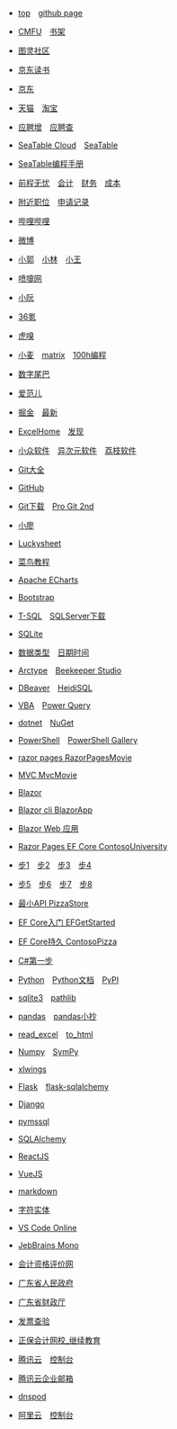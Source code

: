 * [top](https://www.mathdeng.top/)&emsp;[github page](https://mathdeng.github.io/)

* [CMFU](https://m.qidian.com/)&emsp;[书架](https://m.qidian.com/bookshelf/my)
* [图灵社区](https://m.ituring.com.cn/)
* [京东读书](https://e.m.jd.com/)

* [京东](https://m.jd.com/)
* [天猫](https://www.tmall.com/)&emsp;[淘宝](https://m.taobao.com/)

* [应聘增](https://cloud.seatable.cn/dtable/forms/b33925da-434e-42bd-bcdc-fd540cff3330/)&emsp;[应聘查](https://cloud.seatable.cn/external-apps/79e33d3f-f884-4c25-b457-8caf1e86c790/)
* [SeaTable Cloud](https://cloud.seatable.cn/)&emsp;[SeaTable](https://www.seatable.cn/)
* [SeaTable编程手册](https://seatable.github.io/seatable-scripts-cn/)

* [前程无忧](https://m.51job.com/)&emsp;[会计](https://msearch.51job.com/job_list.php?keyword=会计&jobarea=030205&saltype=5000-6000)&emsp;[财务](https://msearch.51job.com/job_list.php?keyword=财务&jobarea=030205&saltype=5000-6000)&emsp;[成本](https://msearch.51job.com/job_list.php?keyword=成本&jobarea=030205&saltype=5000-6000)
* [附近职位](https://m.51job.com/search/recommend.php?type=nearby)&emsp;[申请记录](https://m.51job.com/my/applyhistory.php)

* [哔哩哔哩](https://m.bilibili.com/)
* [微博](https://m.weibo.cn/)
* [小郭](https://m.weibo.cn/u/5243509390)&emsp;[小林](https://m.weibo.cn/u/1811781304)&emsp;[小王](https://m.weibo.cn/u/1737336482)

* [喷嚏网](http://www.dapenti.com/)
* [小阮](http://ruanyifeng.com/blog/)
* [36氪](https://m.36kr.com/)
* [虎嗅](https://m.huxiu.com/)
* [小麦](https://sspai.com/)&emsp;[matrix](https://sspai.com/matrix)&emsp;[100h编程](https://sspai.com/series/271/list)
* [数字尾巴](https://m.dgtle.com/)
* [爱范儿](https://www.ifanr.com/)

* [掘金](https://juejin.cn/)&emsp;[最新](https://juejin.cn/?sort=newest)
* [ExcelHome](https://club.excelhome.net/)&emsp;[发现](https://club.excelhome.net/forum.php?mod=guide&view=newthread&mobile=2)
* [小众软件](https://www.appinn.com/)&emsp;[异次元软件](https://www.iplaysoft.com/)&emsp;[荔枝软件](https://www.lizhi.io/)

* [Git大全](https://gitee.com/all-about-git)
* [GitHub](https://github.com/)
* [Git下载](https://git-scm.com/)&emsp;[Pro Git 2nd](https://git-scm.com/book/zh/v2)
* [小廖](https://www.liaoxuefeng.com/)
* [Luckysheet](https://mengshukeji.github.io/LuckysheetDocs/zh/guide/)

* [菜鸟教程](https://www.runoob.com/)

* [Apache ECharts](https://echarts.apache.org/zh/index.html)
* [Bootstrap](https://getbootstrap.com/)

* [T-SQL](https://docs.microsoft.com/zh-cn/sql/t-sql/language-reference)&emsp;[SQLServer下载](https://www.microsoft.com/zh-cn/sql-server/sql-server-downloads)
* [SQLite](https://www.sqlite.org/index.html)
* [数据类型](https://www.sqlite.org/datatype3.html)&emsp;[日期时间](https://www.sqlite.org/lang_datefunc.html)
* [Arctype](https://arctype.com/)&emsp;[Beekeeper Studio](https://www.beekeeperstudio.io/)
* [DBeaver](https://dbeaver.io/)&emsp;[HeidiSQL](https://www.heidisql.com/)

* [VBA](https://docs.microsoft.com/zh-cn/office/vba/api/overview/)&emsp;[Power Query](https://docs.microsoft.com/zh-cn/powerquery-m/)

* [dotnet](https://dotnet.microsoft.com/zh-cn/)&emsp;[NuGet](https://www.nuget.org/)
* [PowerShell](https://docs.microsoft.com/zh-cn/powershell/scripting/overview)&emsp;[PowerShell Gallery](https://www.powershellgallery.com/)

* [razor pages RazorPagesMovie](https://docs.microsoft.com/zh-cn/aspnet/core/tutorials/razor-pages)
* [MVC MvcMovie](https://docs.microsoft.com/zh-cn/aspnet/core/tutorials/first-mvc-app/start-mvc)

* [Blazor](https://docs.microsoft.com/zh-cn/aspnet/core/blazor)
* [Blazor cli BlazorApp](https://dotnet.microsoft.com/zh-cn/learn/aspnet/blazor-cli-tutorial/intro)
* [Blazor Web 应用](https://docs.microsoft.com/zh-cn/learn/modules/build-blazor-webassembly-visual-studio-code/)

* [Razor Pages EF Core ContosoUniversity](https://docs.microsoft.com/zh-cn/aspnet/core/data/ef-rp/intro)
* [步1](https://docs.microsoft.com/zh-cn/aspnet/core/data/ef-rp/intro?tabs=visual-studio-code)&emsp;[步2](https://docs.microsoft.com/zh-cn/aspnet/core/data/ef-rp/crud)&emsp;[步3](https://docs.microsoft.com/zh-cn/aspnet/core/data/ef-rp/sort-filter-page)&emsp;[步4](https://docs.microsoft.com/zh-cn/aspnet/core/data/ef-rp/migrations?tabs=visual-studio-code)
* [步5](https://docs.microsoft.com/zh-cn/aspnet/core/data/ef-rp/complex-data-model?tabs=visual-studio-code)&emsp;[步6](https://docs.microsoft.com/zh-cn/aspnet/core/data/ef-rp/read-related-data?tabs=visual-studio-code)&emsp;[步7](https://docs.microsoft.com/zh-cn/aspnet/core/data/ef-rp/update-related-data)&emsp;[步8](https://docs.microsoft.com/zh-cn/aspnet/core/data/ef-rp/concurrency?tabs=visual-studio-code)

* [最小API PizzaStore](https://docs.microsoft.com/zh-cn/learn/paths/aspnet-core-minimal-api/)
* [EF Core入门 EFGetStarted](https://docs.microsoft.com/zh-cn/ef/core/get-started/overview/first-app)
* [EF Core持久 ContosoPizza](https://docs.microsoft.com/zh-cn/learn/modules/persist-data-ef-core/)

* [C#第一步](https://docs.microsoft.com/zh-cn/learn/paths/csharp-first-steps/)

* [Python](https://www.python.org/)&emsp;[Python文档](https://docs.python.org/zh-cn/3/)&emsp;[PyPI](https://pypi.org/)
* [sqlite3](https://docs.python.org/zh-cn/3/library/sqlite3.html)&emsp;[pathlib](https://docs.python.org/zh-cn/3/library/pathlib.html)
* [pandas](https://pandas.pydata.org/docs/)&emsp;[pandas小抄](https://pandas.pydata.org/Pandas_Cheat_Sheet.pdf)
* [read_excel](https://pandas.pydata.org/docs/reference/api/pandas.read_excel.html)&emsp;[to_html](https://pandas.pydata.org/docs/reference/api/pandas.DataFrame.to_html.html)
* [Numpy](https://numpy.org/doc/stable/)&emsp;[SymPy](https://docs.sympy.org/latest/tutorial/intro.html)
* [xlwings](https://docs.xlwings.org/en/stable/quickstart.html)
* [Flask](https://flask.palletsprojects.com/)&emsp;[flask-sqlalchemy](https://flask-sqlalchemy.palletsprojects.com/)
* [Django](https://docs.djangoproject.com/zh-hans/)
* [pymssql](https://pymssql.readthedocs.io/en/stable/index.html)
* [SQLAlchemy](https://docs.sqlalchemy.org/)

* [ReactJS](https://zh-hans.reactjs.org/)
* [VueJS](https://v3.cn.vuejs.org/guide/introduction.html)

* [markdown](https://commonmark.org/help/)
* [字符实体](https://html.spec.whatwg.org/multipage/named-characters.html#named-character-references)
* [VS Code Online](https://vscode.dev/)
* [JebBrains Mono](https://www.jetbrains.com/lp/mono/)

* [会计资格评价网](http://kzp.mof.gov.cn/)
* [广东省人民政府](https://www.gd.gov.cn/)
* [广东省财政厅](http://czt.gd.gov.cn/)
* [发票查验](https://inv-veri.chinatax.gov.cn/index.html)

* [正保会计网校_继续教育](http://jxjy.chinaacc.com/gd)

* [腾讯云](https://cloud.tencent.com/)&emsp;[控制台](https://console.cloud.tencent.com/)
* [腾讯云企业邮箱](https://console.cloud.tencent.com/exmail/info)
* [dnspod](https://console.dnspod.cn/dns/list)

* [阿里云](https://www.aliyun.com/)&emsp;[控制台](https://home.console.aliyun.com/)